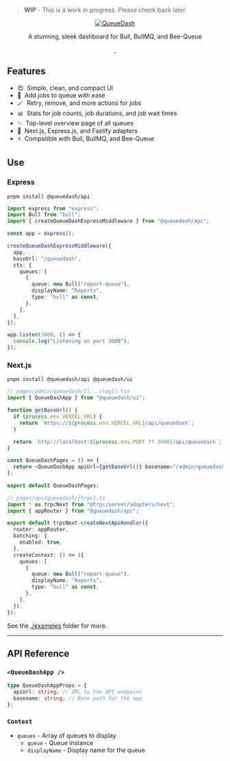 > **WIP** - This is a work in progress. Please check back later.

<p align="center">
  <a href="https://www.queuedash.com" target="_blank" rel="noopener">
    <img src="https://res.cloudinary.com/driverseat/image/upload/v1677406730/queuedash/queuedash-social.png" alt="QueueDash">
  </a>
</p>

<p align="center">
  A stunning, sleek dashboard for Bull, BullMQ, and Bee-Queue
<p>

<p align="center">
  <a aria-label="NPM version" href="https://www.npmjs.com/package/@queuedash/api">
    <img alt="" src="https://img.shields.io/npm/v/@queuedash/api.svg?style=for-the-badge&labelColor=000000">
  </a>
  <a aria-label="License" href="https://github.com/alexbudure/queuedash/blob/main/LICENSE">
    <img alt="" src="https://img.shields.io/npm/l/@queuedash/api.svg?style=for-the-badge&labelColor=000000&color=">
  </a>
</p>

## Features

- 😍&nbsp; Simple, clean, and compact UI
- 🧙&nbsp; Add jobs to queue with ease
- 🪄&nbsp; Retry, remove, and more actions for jobs
- 📊&nbsp; Stats for job counts, job durations, and job wait times
- ✨&nbsp; Top-level overview page of all queues
- 🔋&nbsp; Next.js, Express.js, and Fastify adapters
- ⚡️&nbsp; Compatible with Bull, BullMQ, and Bee-Queue

## Use

### Express

`pnpm install @queuedash/api`

```typescript
import express from "express";
import Bull from "bull";
import { createQueueDashExpressMiddleware } from "@queuedash/api";

const app = express();

createQueueDashExpressMiddleware({
  app,
  baseUrl: "/queuedash",
  ctx: {
    queues: [
      {
        queue: new Bull("report-queue"),
        displayName: "Reports",
        type: "bull" as const,
      },
    ],
  },
});

app.listen(3000, () => {
  console.log("Listening on port 3000");
});
```

### Next.js

`pnpm install @queuedash/api @queuedash/ui`

```typescript jsx
// pages/admin/queuedash/[[...slug]].tsx
import { QueueDashApp } from "@queuedash/ui";

function getBaseUrl() {
  if (process.env.VERCEL_URL) {
    return `https://${process.env.VERCEL_URL}/api/queuedash`;
  }

  return `http://localhost:${process.env.PORT ?? 3000}/api/queuedash`;
}

const QueueDashPages = () => {
  return <QueueDashApp apiUrl={getBaseUrl()} basename="/admin/queuedash" />;
};

export default QueueDashPages;

// pages/api/queuedash/[trpc].ts
import * as trpcNext from "@trpc/server/adapters/next";
import { appRouter } from "@queuedash/api";

export default trpcNext.createNextApiHandler({
  router: appRouter,
  batching: {
    enabled: true,
  },
  createContext: () => ({
    queues: [
      {
        queue: new Bull("report-queue"),
        displayName: "Reports",
        type: "bull" as const,
      },
    ],
  }),
});
```

See the [./examples](./examples) folder for more.

---

## API Reference

### `<QueueDashApp />`

```typescript jsx
type QueueDashAppProps = {
  apiUrl: string; // URL to the API endpoint
  basename: string; // Base path for the app
};
```

### `Context`

- `queues` - Array of queues to display
  - `queue` - Queue instance
  - `displayName` - Display name for the queue
